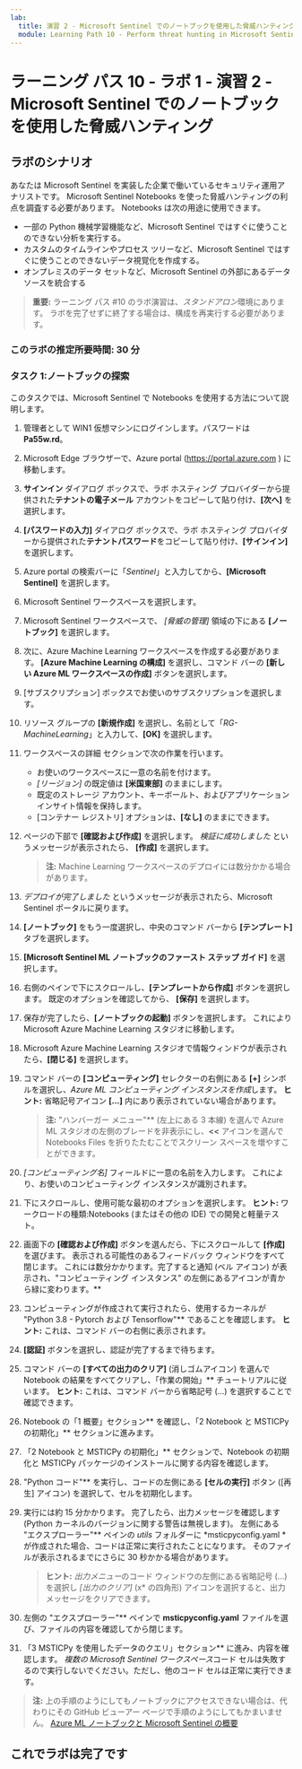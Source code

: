 ```yaml
---
lab:
  title: 演習 2 - Microsoft Sentinel でのノートブックを使用した脅威ハンティング
  module: Learning Path 10 - Perform threat hunting in Microsoft Sentinel
---
```


# ラーニング パス 10 - ラボ 1 - 演習 2 - Microsoft Sentinel でのノートブックを使用した脅威ハンティング

## ラボのシナリオ

あなたは Microsoft Sentinel を実装した企業で働いているセキュリティ運用アナリストです。 Microsoft Sentinel Notebooks を使った脅威ハンティングの利点を調査する必要があります。 Notebooks は次の用途に使用できます。

- 一部の Python 機械学習機能など、Microsoft Sentinel ではすぐに使うことのできない分析を実行する。
- カスタムのタイムラインやプロセス ツリーなど、Microsoft Sentinel ではすぐに使うことのできないデータ視覚化を作成する。
- オンプレミスのデータ セットなど、Microsoft Sentinel の外部にあるデータ ソースを統合する

>**重要:** ラーニング パス #10 のラボ演習は、*スタンドアロン*環境にあります。 ラボを完了せずに終了する場合は、構成を再実行する必要があります。

### このラボの推定所要時間: 30 分

### タスク 1:ノートブックの探索

このタスクでは、Microsoft Sentinel で Notebooks を使用する方法について説明します。

1. 管理者として WIN1 仮想マシンにログインします。パスワードは**Pa55w.rd**。  

1. Microsoft Edge ブラウザーで、Azure portal (<https://portal.azure.com> ) に移動します。

1. **サインイン** ダイアログ ボックスで、ラボ ホスティング プロバイダーから提供された**テナントの電子メール** アカウントをコピーして貼り付け、**[次へ]** を選択します。

1. **[パスワードの入力]** ダイアログ ボックスで、ラボ ホスティング プロバイダーから提供された**テナントパスワード**をコピーして貼り付け、**[サインイン]** を選択します。

1. Azure portal の検索バーに「*Sentinel*」と入力してから、**[Microsoft Sentinel]** を選択します。

1. Microsoft Sentinel ワークスペースを選択します。

1. Microsoft Sentinel ワークスペースで、 *[脅威の管理]* 領域の下にある **[ノートブック]** を選択します。

1. 次に、Azure Machine Learning ワークスペースを作成する必要があります。 **[Azure Machine Learning の構成]** を選択し、コマンド バーの **[新しい Azure ML ワークスペースの作成]** ボタンを選択します。

1. [サブスクリプション] ボックスでお使いのサブスクリプションを選択します。

1. リソース グループの **[新規作成]** を選択し、名前として「*RG-MachineLearning*」と入力して、**[OK]** を選択します。 

1. ワークスペースの詳細 セクションで次の作業を行います。

     - お使いのワークスペースに一意の名前を付けます。
     - *[リージョン]* の既定値は **[米国東部]** のままにします。
     - 既定のストレージ アカウント、キーボールト、およびアプリケーション インサイト情報を保持します。
     - [コンテナー レジストリ] オプションは、**[なし]** のままにできます。

1. ページの下部で **[確認および作成]** を選択します。 *検証に成功しました* というメッセージが表示されたら、 **[作成]** を選択します。 

     >**注:**  Machine Learning ワークスペースのデプロイには数分かかる場合があります。

1. *デプロイが完了しました* というメッセージが表示されたら、Microsoft Sentinel ポータルに戻ります。

1. **[ノートブック]** をもう一度選択し、中央のコマンド バーから **[テンプレート]** タブを選択します。 

1. **[Microsoft Sentinel ML ノートブックのファースト ステップ ガイド]** を選択します。

1. 右側のペインで下にスクロールし、**[テンプレートから作成]** ボタンを選択します。 既定のオプションを確認してから、 **[保存]** を選択します。

1. 保存が完了したら、**[ノートブックの起動]** ボタンを選択します。 これにより Microsoft Azure Machine Learning スタジオに移動します。

1. Microsoft Azure Machine Learning スタジオで情報ウィンドウが表示されたら、**[閉じる]** を選択します。

1. コマンド バーの **[コンピューティング]** セレクターの右側にある **[+]** シンボルを選択し、*Azure ML コンピューティング インスタンスを作成*します。 **ヒント:** 省略記号アイコン **[...]** 内にあり表示されていない場合があります。

     >**注:**  "ハンバーガー メニュー"** (左上にある 3 本線) を選んで Azure ML スタジオの左側のブレードを非表示にし、**<<** アイコンを選んで Notebooks Files を折りたたむことでスクリーン スペースを増やすことができます。

1. *[コンピューティング名]* フィールドに一意の名前を入力します。 これにより、お使いのコンピューティング インスタンスが識別されます。

1. 下にスクロールし、使用可能な最初のオプションを選択します。 **ヒント:** ワークロードの種類:Notebooks (またはその他の IDE) での開発と軽量テスト。

1. 画面下の **[確認および作成]** ボタンを選んだら、下にスクロールして **[作成]** を選びます。 表示される可能性のあるフィードバック ウィンドウをすべて閉じます。 これには数分かかります。完了すると通知 (ベル アイコン) が表示され、"コンピューティング インスタンス" の左側にあるアイコンが青から緑に変わります。**

1. コンピューティングが作成されて実行されたら、使用するカーネルが "Python 3.8 - Pytorch および Tensorflow"** であることを確認します。 **ヒント:** これは、コマンド バーの右側に表示されます。

1. **[認証]** ボタンを選択し、認証が完了するまで待ちます。

1. コマンド バーの **[すべての出力のクリア]** (消しゴムアイコン) を選んで Notebook の結果をすべてクリアし、「作業の開始」** チュートリアルに従います。 **ヒント:** これは、コマンド バーから省略記号 (...) を選択することで確認できます。

1. Notebook の「1 概要」セクション** を確認し、「2 Notebook と MSTICPy の初期化」** セクションに進みます。

1. 「2 Notebook と MSTICPy の初期化」** セクションで、Notebook の初期化と MSTICPy パッケージのインストールに関する内容を確認します。

1. "Python コード"** を実行し、コードの左側にある **[セルの実行]** ボタン ([再生] アイコン) を選択して、セルを初期化します。

1. 実行には約 15 分かかります。 完了したら、出力メッセージを確認します (Python カーネルのバージョンに関する警告は無視します)。 左側にある "エクスプローラー"** ペインの *utils* フォルダーに *msticpyconfig.yaml * が作成された場合、コードは正常に実行されたことになります。 そのファイルが表示されるまでにさらに 30 秒かかる場合があります。

    >**ヒント:** *出力メニュー*のコード ウィンドウの左側にある省略記号 (...) を選択し *[出力のクリア]* (x* の四角形) アイコンを選択すると、出力メッセージをクリアできます。

1. 左側の "エクスプローラー"** ペインで **msticpyconfig.yaml** ファイルを選び、ファイルの内容を確認してから閉じます。

1. 「3 MSTICPy を使用したデータのクエリ」セクション** に進み、内容を確認します。 *複数の Microsoft Sentinel ワークスペース*コード セルは失敗するので実行しないでください。ただし、他のコード セルは正常に実行できます。

>**注:** 上の手順のようにしてもノートブックにアクセスできない場合は、代わりにその GitHub ビューアー ページで手順のようにしてもかまいません。 [Azure ML ノートブックと Microsoft Sentinel の概要](https://nbviewer.org/github/Azure/Azure-Sentinel-Notebooks/blob/master/A%20Getting%20Started%20Guide%20For%20Azure%20Sentinel%20ML%20Notebooks.ipynb) 

## これでラボは完了です
